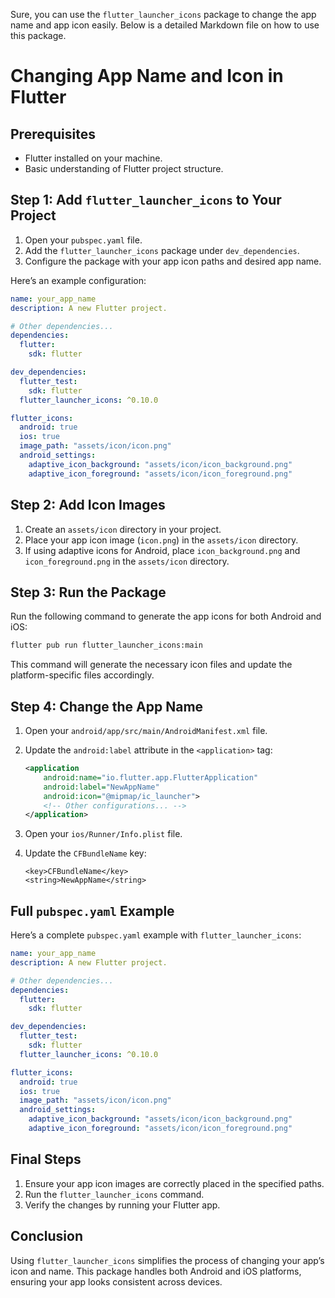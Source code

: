 Sure, you can use the `flutter_launcher_icons` package to change the app name and app icon easily. Below is a detailed Markdown file on how to use this package.

# Changing App Name and Icon in Flutter

## Prerequisites
- Flutter installed on your machine.
- Basic understanding of Flutter project structure.

## Step 1: Add `flutter_launcher_icons` to Your Project

1. Open your `pubspec.yaml` file.
2. Add the `flutter_launcher_icons` package under `dev_dependencies`.
3. Configure the package with your app icon paths and desired app name.

Here’s an example configuration:

```yaml
name: your_app_name
description: A new Flutter project.

# Other dependencies...
dependencies:
  flutter:
    sdk: flutter

dev_dependencies:
  flutter_test:
    sdk: flutter
  flutter_launcher_icons: ^0.10.0

flutter_icons:
  android: true
  ios: true
  image_path: "assets/icon/icon.png"
  android_settings:
    adaptive_icon_background: "assets/icon/icon_background.png"
    adaptive_icon_foreground: "assets/icon/icon_foreground.png"
```

## Step 2: Add Icon Images

1. Create an `assets/icon` directory in your project.
2. Place your app icon image (`icon.png`) in the `assets/icon` directory.
3. If using adaptive icons for Android, place `icon_background.png` and `icon_foreground.png` in the `assets/icon` directory.

## Step 3: Run the Package

Run the following command to generate the app icons for both Android and iOS:

```sh
flutter pub run flutter_launcher_icons:main
```

This command will generate the necessary icon files and update the platform-specific files accordingly.

## Step 4: Change the App Name

1. Open your `android/app/src/main/AndroidManifest.xml` file.
2. Update the `android:label` attribute in the `<application>` tag:

   ```xml
   <application
       android:name="io.flutter.app.FlutterApplication"
       android:label="NewAppName"
       android:icon="@mipmap/ic_launcher">
       <!-- Other configurations... -->
   </application>
   ```

3. Open your `ios/Runner/Info.plist` file.
4. Update the `CFBundleName` key:

   ```plist
   <key>CFBundleName</key>
   <string>NewAppName</string>
   ```

## Full `pubspec.yaml` Example

Here’s a complete `pubspec.yaml` example with `flutter_launcher_icons`:

```yaml
name: your_app_name
description: A new Flutter project.

# Other dependencies...
dependencies:
  flutter:
    sdk: flutter

dev_dependencies:
  flutter_test:
    sdk: flutter
  flutter_launcher_icons: ^0.10.0

flutter_icons:
  android: true
  ios: true
  image_path: "assets/icon/icon.png"
  android_settings:
    adaptive_icon_background: "assets/icon/icon_background.png"
    adaptive_icon_foreground: "assets/icon/icon_foreground.png"
```

## Final Steps

1. Ensure your app icon images are correctly placed in the specified paths.
2. Run the `flutter_launcher_icons` command.
3. Verify the changes by running your Flutter app.

## Conclusion

Using `flutter_launcher_icons` simplifies the process of changing your app’s icon and name. This package handles both Android and iOS platforms, ensuring your app looks consistent across devices.
